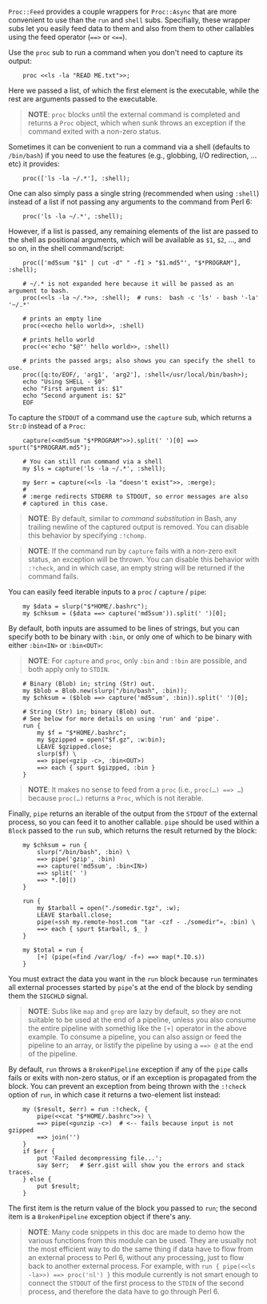 `Proc::Feed` provides a couple wrappers for `Proc::Async` that are 
more convenient to use than the `run` and `shell` subs. Specifially, these
wrapper subs let you easily feed data to them and also from them to other
callables using the feed operator (`==>` or `<==`).

Use the `proc` sub to run a command when you don't need to capture its output:

```perl6
    proc <<ls -la "READ ME.txt">>;
```

Here we passed a list, of which the first element is the executable, while the
rest are arguments passed to the executable.

> **NOTE**: `proc` blocks until the external command is completed and returns
> a `Proc` object, which when sunk throws an exception if the command exited
> with a non-zero status.

Sometimes it can be convenient to run a command via a shell (defaults to
`/bin/bash`) if you need to use the features (e.g., globbing, I/O redirection,
... etc) it provides:

```perl6
    proc(['ls -la ~/.*'], :shell);
```

One can also simply pass a single string (recommended when using `:shell`)
instead of a list if not passing any arguments to the command from Perl 6:

```perl6
    proc('ls -la ~/.*', :shell);
```

However, if a list is passed, any remaining elements of the list are passed to
the shell as positional arguments, which will be available as `$1`, `$2`, ...,
and so on, in the shell command/script:

```perl6
    proc(['md5sum "$1" | cut -d" " -f1 > "$1.md5"', "$*PROGRAM"], :shell);

    # ~/.* is not expanded here because it will be passed as an argument to bash.
    proc(<<ls -la ~/.*>>, :shell);  # runs:  bash -c 'ls' - bash '-la' '~/.*'

    # prints an empty line
    proc(<<echo hello world>>, :shell)

    # prints hello world
    proc(<<'echo "$@"' hello world>>, :shell)

    # prints the passed args; also shows you can specify the shell to use.
    proc([q:to/EOF/, 'arg1', 'arg2'], :shell</usr/local/bin/bash>);
    echo "Using SHELL - $0"
    echo "First argument is: $1"
    echo "Second argument is: $2"
    EOF
```

To capture the `STDOUT` of a command use the `capture` sub, which returns a `Str:D`
instead of a `Proc`:

```perl6
    capture(<<md5sum "$*PROGRAM">>).split(' ')[0] ==> spurt("$*PROGRAM.md5");

    # You can still run command via a shell
    my $ls = capture('ls -la ~/.*', :shell);

    my $err = capture(<<ls -la "doesn't exist">>, :merge);
    #
    # :merge redirects STDERR to STDOUT, so error messages are also
    # captured in this case.
```

> **NOTE**: By default, similar to *command substitution* in Bash, any trailing
> newline of the captured output is removed. You can disable this behavior by
> specifying `:!chomp`.

> **NOTE**: If the command run by `capture` fails with a non-zero exit
> status, an exception will be thrown.  You can disable this behavior with
> `:!check`, and in which case, an empty string will be returned if the command
> fails.

You can easily feed iterable inputs to a `proc` / `capture` / `pipe`:

```perl6
    my $data = slurp("$*HOME/.bashrc");
    my $chksum = ($data ==> capture('md5sum')).split(' ')[0];
```

By default, both inputs are assumed to be lines of strings, but you can specify
both to be binary with `:bin`, or only one of which to be binary with either
`:bin<IN>` or `:bin<OUT>`:

> **NOTE**: For `capture` and `proc`, only `:bin` and `:!bin` are possible, and
> both apply only to `STDIN`.

```perl6
    # Binary (Blob) in; string (Str) out.
    my $blob = Blob.new(slurp("/bin/bash", :bin));
    my $chksum = ($blob ==> capture('md5sum', :bin)).split(' ')[0];

    # String (Str) in; binary (Blob) out.
    # See below for more details on using 'run' and 'pipe'.
    run {
        my $f = "$*HOME/.bashrc";
        my $gzipped = open("$f.gz", :w:bin);
        LEAVE $gzipped.close;
        slurp($f) \
        ==> pipe(<gzip -c>, :bin<OUT>)
        ==> each { spurt $gizpped, :bin }
    }
```

> **NOTE**: It makes no sense to feed from a `proc` (i.e., `proc(…) ==> …`) because
> `proc(…)` returns a `Proc`, which is not iterable.

Finally, `pipe` returns an iterable of the output from the `STDOUT` of the
external process, so you can feed it to another callable. `pipe` should be used
within a `Block` passed to the `run` sub, which returns the result returned by
the block:

```perl6
    my $chksum = run {
        slurp("/bin/bash", :bin) \
        ==> pipe('gzip', :bin)
        ==> capture('md5sum', :bin<IN>)
        ==> split(' ')
        ==> *.[0]()
    }

    run {
        my $tarball = open("./somedir.tgz", :w);
        LEAVE $tarball.close;
        pipe(«ssh my.remote-host.com "tar -czf - ./somedir"», :bin) \
        ==> each { spurt $tarball, $_ }
    }

    my $total = run {
        [+] (pipe(«find /var/log/ -f») ==> map(*.IO.s))
    } 
```

You must extract the data you want in the `run` block because `run` terminates
all external processes started by `pipe`'s at the end of the block by sending
them the `SIGCHLD` signal.

> **NOTE**: Subs like `map` and `grep` are lazy by default, so they are not
> suitable to be used at the end of a pipeline, unless you also consume the
> entire pipeline with somethig like the `[+]` operator in the above example.
> To consume a pipeline, you can also assign or feed the pipeline to an array,
> or listify the pipeline by using a `==> @` at the end of the pipeline.

By default, `run` throws a `BrokenPipeline` exception if any of the `pipe`
calls fails or exits with non-zero status, or if an exception is propagated
from the block.  You can prevent an exception from being thrown with the
`:!check` option of `run`, in which case it returns a two-element list instead:

```perl6
    my ($result, $err) = run :!check, {
        pipe(<<cat "$*HOME/.bashrc">>) \
        ==> pipe(<gunzip -c>)  # <-- fails because input is not gzipped
        ==> join('')
    }
    if $err {
        put 'Failed decompressing file...';
        say $err;   # $err.gist will show you the errors and stack traces.
    } else {
        put $result;
    }
```

The first item is the return value of the block you passed to `run`; the second
item is a `BrokenPipeline` exception object if there's any.

> **NOTE**: Many code snippets in this doc are made to demo how the various
> functions from this module can be used. They are usually not the most
> efficient way to do the same thing if data have to flow from an external
> process to Perl 6, without any processing, just to flow back to another
> external process. For example, with `run { pipe(<<ls -la>>) ==> proc('nl') }`
> this module currently is not smart enough to connect the `STDOUT` of the first
> process to the `STDIN` of the second process, and therefore the data have to 
> go through Perl 6.
